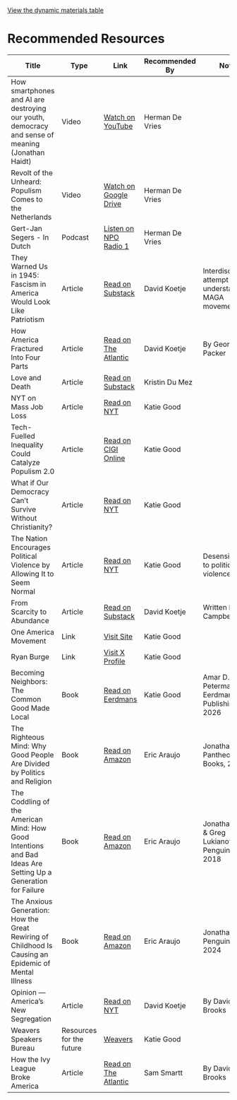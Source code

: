 [View the dynamic materials table](materials-html.html)

# Recommended Resources

| Title | Type | Link | Recommended By | Notes |
|-------|------|------|---------------|-------|
| How smartphones and AI are destroying our youth, democracy and sense of meaning (Jonathan Haidt) | Video | [Watch on YouTube](https://www.youtube.com/watch?v=kEUvM4B-oiA) | Herman De Vries |  |
| Revolt of the Unheard: Populism Comes to the Netherlands | Video | [Watch on Google Drive](https://drive.google.com/file/d/1R44CRXlwOMqp_RKPvjSziKmuKKt9AYYk/view) | Herman De Vries |  |
| Gert-Jan Segers - In Dutch | Podcast | [Listen on NPO Radio 1](https://www.nporadio1.nl/podcasts/de-ongelooflijke-podcast/94150/152-de-politiek-kerk-en-ideologische-strijd-met-klaas-dijkhoff-en-gert-jan-segers) | Herman De Vries |  |
| They Warned Us in 1945: Fascism in America Would Look Like Patriotism | Article | [Read on Substack](https://therationalleague.substack.com/p/they-warned-us-in-1945-fascism-in?r=1lpruu&utm_medium=ios&triedRedirect=true) | David Koetje | Interdisciplinary attempt to understand the MAGA movement. |
| How America Fractured Into Four Parts | Article | [Read on The Atlantic](https://www.theatlantic.com/magazine/archive/2021/07/george-packer-four-americas/619012/?gift=e0X04z2AxD6btJosNRQeP5JjOEQ_fbqJn1CcbQkz0m0&utm_source=copy-link&utm_medium=social&utm_campaign=share) | David Koetje | By George Packer |
| Love and Death | Article | [Read on Substack](https://open.substack.com/pub/kristindumez/p/love-and-death?r=1lpruu&utm_campaign=post&utm_medium=email) | Kristin Du Mez |  |
| NYT on Mass Job Loss | Article | [Read on NYT](https://www.nytimes.com/2025/05/30/technology/ai-jobs-college-graduates.html) | Katie Good |  |
| Tech-Fuelled Inequality Could Catalyze Populism 2.0 | Article | [Read on CIGI Online](https://www.cigionline.org/articles/tech-fuelled-inequality-could-catalyze-populism-20/) | Katie Good |  |
| What if Our Democracy Can’t Survive Without Christianity? | Article | [Read on NYT](https://www.nytimes.com/2024/12/18/opinion/christianity-democracy-religion.html?smid=nytcore-ios-share&referringSource=articleShare&sgrp=p&pvid=751C36AD-2F90-4131-B92A-7D773A687C5E) | Katie Good |  |
| The Nation Encourages Political Violence by Allowing It to Seem Normal | Article | [Read on NYT](https://www.nytimes.com/2025/06/20/opinion/political-violence-hortman-minnesota.html) | Katie Good | Desensitization to political violence. |
| From Scarcity to Abundance | Article | [Read on Substack](https://illuminatebykcampbell.substack.com/p/from-scarcity-to-abundance?r=1lpruu&utm_medium=ios&triedRedirect=true) | David Koetje | Written by K. Campbell |
| One America Movement | Link | [Visit Site](https://www.oneamericamovement.org/) | Katie Good |  |
| Ryan Burge | Link | [Visit X Profile](https://x.com/ryanburge) | Katie Good |  |
| Becoming Neighbors: The Common Good Made Local | Book | [Read on Eerdmans](https://www.eerdmans.com/9780802884121/becoming-neighbors/) | Katie Good | Amar D. Peterman, Eerdmans Publishing, 2026 |
| The Righteous Mind: Why Good People Are Divided by Politics and Religion | Book | [Read on Amazon](https://www.amazon.com/Righteous-Mind-Divided-Politics-Religion/dp/0307455777) | Eric Araujo | Jonathan Haidt, Pantheon Books, 2012 |
| The Coddling of the American Mind: How Good Intentions and Bad Ideas Are Setting Up a Generation for Failure | Book | [Read on Amazon](https://a.co/d/aV7NLOh) | Eric Araujo | Jonathan Haidt & Greg Lukianoff, Penguin Press, 2018 |
| The Anxious Generation: How the Great Rewiring of Childhood Is Causing an Epidemic of Mental Illness | Book | [Read on Amazon](https://www.amazon.com/Anxious-Generation-Rewiring-Childhood-Epidemic/dp/0593655036) | Eric Araujo | Jonathan Haidt, Penguin Press, 2024 |
| Opinion — America’s New Segregation | Article | [Read on NYT](https://www.nytimes.com/2025/08/14/opinion/trump-democrats-resistance-reform.html?smid=nytcore-ios-share&referringSource=articleShare) | David Koetje | By David Brooks |
| Weavers Speakers Bureau | Resources for the future | [Weavers](https://weavers.org/) | Katie Good |  |
| How the Ivy League Broke America | Article | [Read on The Atlantic](https://www.theatlantic.com/magazine/archive/2024/12/meritocracy-college-admissions-social-economic-segregation/680392/) | Sam Smartt | By David Brooks |
